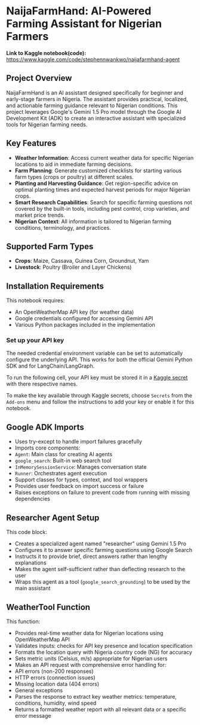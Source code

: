 # NaijaFarmHand: AI-Powered Farming Assistant for Nigerian Farmers

**Link to Kaggle notebook(code):** https://www.kaggle.com/code/stephennwankwo/naijafarmhand-agent

## Project Overview

NaijaFarmHand is an AI assistant designed specifically for beginner and early-stage farmers in Nigeria. The assistant provides practical, localized, and actionable farming guidance relevant to Nigerian conditions. This project leverages Google's Gemini 1.5 Pro model through the Google AI Development Kit (ADK) to create an interactive assistant with specialized tools for Nigerian farming needs.

## Key Features

- **Weather Information**: Access current weather data for specific Nigerian locations to aid in immediate farming decisions.
- **Farm Planning**: Generate customized checklists for starting various farm types (crops or poultry) at different scales.
- **Planting and Harvesting Guidance**: Get region-specific advice on optimal planting times and expected harvest periods for major Nigerian crops.
- **Smart Research Capabilities**: Search for specific farming questions not covered by the built-in tools, including pest control, crop varieties, and market price trends.
- **Nigerian Context**: All information is tailored to Nigerian farming conditions, terminology, and practices.

## Supported Farm Types

- **Crops**: Maize, Cassava, Guinea Corn, Groundnut, Yam  
- **Livestock**: Poultry (Broiler and Layer Chickens)

## Installation Requirements

This notebook requires:

- An OpenWeatherMap API key (for weather data)  
- Google credentials configured for accessing Gemini API  
- Various Python packages included in the implementation


### Set up your API key

The needed credential environment variable can be set to automatically configure the underlying API. This works for both the official Gemini Python SDK and for LangChain/LangGraph. 

To run the following cell, your API key must be stored it in a [Kaggle secret](https://www.kaggle.com/discussions/product-feedback/114053) with there respective names.

To make the key available through Kaggle secrets, choose `Secrets` from the `Add-ons` menu and follow the instructions to add your key or enable it for this notebook.


## Google ADK Imports

- Uses try-except to handle import failures gracefully
- Imports core components:
 - `Agent`: Main class for creating AI agents
 - `google_search`: Built-in web search tool
 - `InMemorySessionService`: Manages conversation state
 - `Runner`: Orchestrates agent execution
 - Support classes for types, context, and tool wrappers
- Provides user feedback on import success or failure
- Raises exceptions on failure to prevent code from running with missing dependencies

## Researcher Agent Setup

This code block:
- Creates a specialized agent named "researcher" using Gemini 1.5 Pro
- Configures it to answer specific farming questions using Google Search
- Instructs it to provide brief, direct answers rather than lengthy explanations
- Makes the agent self-sufficient rather than deflecting research to the user
- Wraps this agent as a tool (`google_search_grounding`) to be used by the main assistant

## WeatherTool Function

This function:
- Provides real-time weather data for Nigerian locations using OpenWeatherMap API
- Validates inputs: checks for API key presence and location specification
- Formats the location query with Nigeria country code (NG) for accuracy
- Sets metric units (Celsius, m/s) appropriate for Nigerian users
- Makes an API request with comprehensive error handling for:
 - API errors (non-200 responses)
 - HTTP errors (connection issues)
 - Missing location data (404 errors)
 - General exceptions
- Parses the response to extract key weather metrics: temperature, conditions, humidity, wind speed
- Returns a formatted weather report with all relevant data or a specific error message
